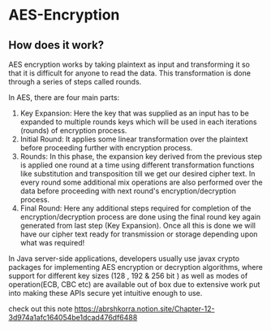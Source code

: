 # AES-Encryption

## How does it work?

AES encryption works by taking plaintext as input and transforming it so that it is difficult for anyone to read the data. This transformation is done through a series of steps called rounds.

In AES, there are four main parts:

1. Key Expansion: Here the key that was supplied as an input has to be expanded to multiple rounds keys which will be used in each iterations (rounds) of encryption process.
2. Initial Round: It applies some linear transformation over the plaintext before proceeding further with encryption process.
3. Rounds: In this phase, the expansion key derived from the previous step is applied one round at a time using different transformation functions like substitution and transposition till we get our desired cipher text. In every round some additional mix operations are also performed over the data before proceeding with next round's encryption/decryption process.
4. Final Round: Here any additional steps required for completion of the encryption/decryption process are done using the final round key again generated from last step (Key Expansion). Once all this is done we will have our cipher text ready for transmission or storage depending upon what was required!

In Java server-side applications, developers usually use javax crypto packages for implementing AES encryption or decryption algorithms, where support for different key sizes (128 , 192 & 256 bit ) as well as modes of operation(ECB, CBC etc) are available out of box due to extensive work put into making these APIs secure yet intuitive enough to use.

check out this note https://abrshkorra.notion.site/Chapter-12-3d974a1afc164054be1dcad476df6488
